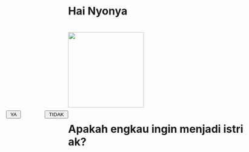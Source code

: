 <html>
<head>
<title> Hai Maniezz </title>

<script type="text/javascript">
flag=1
function f1()
{
    alert("cius nih? mi apa? xixi mmq terbank")
}
function f()
{
    if(flag==1)
        {
            Bn.style.top=400
            Bn.style.left=300
            flag=2
        }
    else if(flag==2)
        {
            Bn.style.top=400
            Bn.style.left=50
            flag=3
        }
    else if(flag==3)
        {
            Bn.style.top=370
            Bn.style.left=166
            flag=1
        }
}
</script>

</head>
<body>
<h1> Hai Nyonya <h1>
<img src="https://c.tenor.com/3wof3XBMBTAAAAAM/blackpink-rosesarerosie.gif" height="200" />
<h1 style="#">Apakah engkau ingin menjadi istri ak?</h1>
<div id="By" style="position:absolute; left:64px; top:370px; width:210px;
height:210px;">
<input type="button" value=" YA " onClick="f1()" />
</div>
<div ID="Bn" style="position:absolute; left:166px; top:370px; width:210px; height:210px;">
<input type="button" value=" TIDAK " onMouseOver="f()" />
</div>

</body>
</html>
